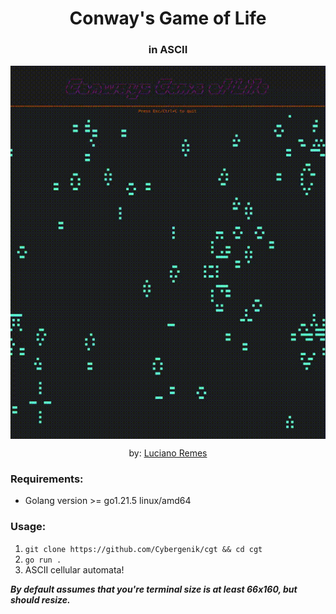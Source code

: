 <h1 align="center">Conway's Game of Life</h1>

<div align="center">
<h3>
in ASCII
</h3>

<img src="media/cgl_demo.gif" align="center" alt="visualization"/><br>

by: <a href="https://twitter.com/cybergenik" target="_blank">Luciano Remes </a>
</div>

### Requirements:
- Golang version >= go1.21.5 linux/amd64

### Usage: 
1. `git clone https://github.com/Cybergenik/cgt && cd cgt`
2. `go run .`
3. ASCII cellular automata! 

***By default assumes that you're terminal size is at least 66x160, but should resize.***

